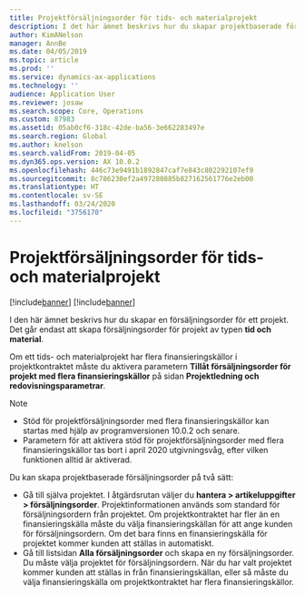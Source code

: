 ```yaml
---
title: Projektförsäljningsorder för tids- och materialprojekt
description: I det här ämnet beskrivs hur du skapar projektbaserade försäljningsorder för tids- och materialprojekt.
author: KimANelson
manager: AnnBe
ms.date: 04/05/2019
ms.topic: article
ms.prod: ''
ms.service: dynamics-ax-applications
ms.technology: ''
audience: Application User
ms.reviewer: josaw
ms.search.scope: Core, Operations
ms.custom: 87983
ms.assetid: 05ab0cf6-318c-42de-ba56-3e662283497e
ms.search.region: Global
ms.author: knelson
ms.search.validFrom: 2019-04-05
ms.dyn365.ops.version: AX 10.0.2
ms.openlocfilehash: 446c73e9491b1892847caf7e843c802292107ef9
ms.sourcegitcommit: 8c786230ef2a497280885b827162561776e2eb00
ms.translationtype: HT
ms.contentlocale: sv-SE
ms.lasthandoff: 03/24/2020
ms.locfileid: "3756170"
---
```

# <a name="project-sales-orders-for-time-and-material-projects"></a>Projektförsäljningsorder för tids- och materialprojekt

[!include[banner](../includes/banner.md)]
[!include[banner](../includes/preview-banner.md)]

I den här ämnet beskrivs hur du skapar en försäljningsorder för ett projekt. Det går endast att skapa försäljningsorder för projekt av typen **tid och material**.

Om ett tids- och materialprojekt har flera finansieringskällor i projektkontraktet måste du aktivera parametern **Tillåt försäljningsorder för projekt med flera finansieringskällor** på sidan **Projektledning och redovisningsparametrar**. 

> [!NOTE]
> - Stöd för projektförsäljningsorder med flera finansieringskällor kan startas med hjälp av programversionen 10.0.2 och senare.
> - Parametern för att aktivera stöd för projektförsäljningsorder med flera finansieringskällor tas bort i april 2020 utgivningsvåg, efter vilken funktionen alltid är aktiverad.

Du kan skapa projektbaserade försäljningsorder på två sätt:

- Gå till själva projektet. I åtgärdsrutan väljer du **hantera > artikeluppgifter > försäljningsorder**. Projektinformationen används som standard för försäljningsordern från projektet. Om projektkontraktet har fler än en finansieringskälla måste du välja finansieringskällan för att ange kunden för försäljningsordern. Om det bara finns en finansieringskälla för projektet kommer kunden att ställas in automatiskt.
- Gå till listsidan **Alla försäljningsorder** och skapa en ny försäljningsorder. Du måste välja projektet för försäljningsordern. När du har valt projektet kommer kunden att ställas in från finansieringskällan, eller så måste du välja finansieringskälla om projektkontraktet har flera finansieringskällor.

